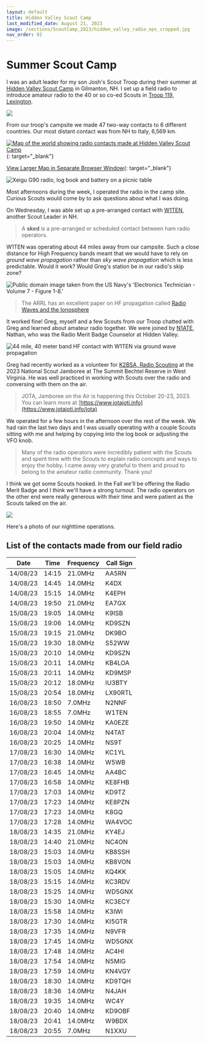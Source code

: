 ```yaml
---
layout: default
title: Hidden Valley Scout Camp
last_modified_date: August 21, 2023
image: /sections/ScoutCamp_2023/hidden_valley_radio_ops_cropped.jpg
nav_order: 92
---
```


# Summer Scout Camp

I was an adult leader for my son Josh's Scout Troop during their summer at 
[Hidden Valley Scout Camp](https://nhscouting.org/outdoor-programs/summer-camp/)
in Gilmanton, NH. I set up a field radio to introduce amateur radio to the 40 or so co-ed Scouts in [Troop 119, Lexington](http://www.troop119.com/).

![](hidden_valley_radio_ops_cropped.jpg)

From our troop's campsite we made 47 two-way contacts to 6 different countries. Our most distant contact was from NH to Italy, 6,569 km.

[![Map of the world showing radio contacts made at Hidden Valley Scout Camp](hv_2023_qso_map.png "QSOs made at Scout Camp &#013;Click to View Larger Map in Separate Browser Window")](/sections/ScoutCamp_2023/hv_2023_qso_map.png){: target="_blank"}

[View Larger Map in Separate Browser Window](/sections/ScoutCamp_2023/hv_2023_qso_map.png){: target="_blank"}

![Xeigu G90 radio, log book and battery on a picnic table](field_setup.jpg "Field radio setup in the Troop's campsite")

Most afternoons during the week, I operated the radio in the camp site. Curious Scouts would come by to ask questions about what I was doing.

On Wednesday, I was able set up a pre-arranged contact with [W1TEN](https://www.qrz.com/db/W1TEN), another Scout
Leader in NH. 

> A **sked** is a pre-arranged or scheduled contact between ham radio operators.

W1TEN was operating about 44 miles away from our campsite. Such a close distance for High Frequency bands 
meant that we would have to rely on *ground wave propagation* rather than *sky wave propagation* which is less
predictable. Would it work? Would Greg's station be in our radio's skip zone?

![](hf_propagation.jpg "Public domain image taken from the US Navy's 'Electronics Technician - Volume 7 - Figure 1-8.'")


> The ARRL has an excellent paper on HF propagation 
> called [Radio Waves and the Ionosphere](https://www.arrl.org/files/file/Technology/pdf/119962.pdf)

It worked fine! Greg, myself and a few Scouts from our Troop chatted with Greg and learned about
amateur radio together. We were joined by [N1ATE](https://www.qrz.com/db/N1ATE), Nathan, who was
the Radio Merit Badge Counselor at Hidden Valley.


![](nh_ground_wave_contact.png "44 mile, 40 meter band HF contact with W1TEN via ground wave propagation")

Greg had recently worked as a volunteer for [K2BSA, Radio Scouting](https://k2bsa.net/2023/07/the-road-to-the-2023-national-scout-jamboree/) at the 2023 National Scout Jamboree at The Summit Bechtel Reserve in West Virginia. He was well practiced in working with Scouts over the radio and conversing with them on the air.

> JOTA, Jamboree on the Air is happening this October 20-23, 2023. You can learn more
> at [https://www.jotajoti.info](https://www.jotajoti.info/jota)


We operated for a few hours in the afternoon over the rest of the week. We had rain the last two days and I was usually operating with a couple Scouts sitting with me and helping by copying into the log book or adjusting the VFO knob.


> Many of the radio operators were incredibly patient with the Scouts and spent time with the Scouts
> to explain radio concepts and ways to enjoy the hobby. I came away very grateful to them and
> proud to belong to the amateur radio community. Thank you!

I think we got some Scouts hooked. In the Fall we'll be offering the Radio Merit Badge and I think we'll have a strong turnout. The radio operators on the other end were really generous with their time and were patient as the Scouts talked on the air.

![](PXL_20230818_030120173.jpg)

Here's a photo of our nighttime operations.

## List of the contacts made from our field radio

| Date     | Time  | Frequency | Call Sign |
| -------- | ----- | --------- | --------- |
| 14/08/23 | 14:15 | 21.0MHz   | AA5RN     |
| 14/08/23 | 14:45 | 14.0MHz   | K4DX      |
| 14/08/23 | 15:15 | 14.0MHz   | K4EPH     |
| 14/08/23 | 19:50 | 21.0MHz   | EA7GX     |
| 15/08/23 | 19:05 | 14.0MHz   | K9ISB     |
| 15/08/23 | 19:06 | 14.0MHz   | KD9SZN    |
| 15/08/23 | 19:15 | 21.0MHz   | DK9BO     |
| 15/08/23 | 19:30 | 18.0MHz   | S52WW     |
| 15/08/23 | 20:10 | 14.0MHz   | KD9SZN    |
| 15/08/23 | 20:11 | 14.0MHz   | KB4LOA    |
| 15/08/23 | 20:11 | 14.0MHz   | KD9MSP    |
| 15/08/23 | 20:12 | 18.0MHz   | IU3BTY    |
| 15/08/23 | 20:54 | 18.0MHz   | LX90RTL   |
| 16/08/23 | 18:50 | 7.0MHz    | N2NNF     |
| 16/08/23 | 18:55 | 7.0MHz    | W1TEN     |
| 16/08/23 | 19:50 | 14.0MHz   | KA0EZE    |
| 16/08/23 | 20:04 | 14.0MHz   | N4TAT     |
| 16/08/23 | 20:25 | 14.0MHz   | NS9T      |
| 17/08/23 | 16:30 | 14.0MHz   | KC1YL     |
| 17/08/23 | 16:38 | 14.0MHz   | W5WB      |
| 17/08/23 | 16:45 | 14.0MHz   | AA4BC     |
| 17/08/23 | 16:58 | 14.0MHz   | KE8FHB    |
| 17/08/23 | 17:03 | 14.0MHz   | KD9TZ     |
| 17/08/23 | 17:23 | 14.0MHz   | KE8PZN    |
| 17/08/23 | 17:23 | 14.0MHz   | K8GQ      |
| 17/08/23 | 17:28 | 14.0MHz   | WA4VOC    |
| 18/08/23 | 14:35 | 21.0MHz   | KY4EJ     |
| 18/08/23 | 14:40 | 21.0MHz   | NC4ON     |
| 18/08/23 | 15:03 | 14.0MHz   | KB8SSH    |
| 18/08/23 | 15:03 | 14.0MHz   | KB8VON    |
| 18/08/23 | 15:05 | 14.0MHz   | KQ4KK     |
| 18/08/23 | 15:15 | 14.0MHz   | KC3RDV    |
| 18/08/23 | 15:25 | 14.0MHz   | WD5GNX    |
| 18/08/23 | 15:30 | 14.0MHz   | KC3ECY    |
| 18/08/23 | 15:58 | 14.0MHz   | K3IWI     |
| 18/08/23 | 17:30 | 14.0MHz   | KI5GTR    |
| 18/08/23 | 17:35 | 14.0MHz   | N9VFR     |
| 18/08/23 | 17:45 | 14.0MHz   | WD5GNX    |
| 18/08/23 | 17:48 | 14.0MHz   | AC4HI     |
| 18/08/23 | 17:54 | 14.0MHz   | N5MIG     |
| 18/08/23 | 17:59 | 14.0MHz   | KN4VGY    |
| 18/08/23 | 18:30 | 14.0MHz   | KD9TQH    |
| 18/08/23 | 18:36 | 14.0MHz   | N4JAH     |
| 18/08/23 | 19:35 | 14.0MHz   | WC4Y      |
| 18/08/23 | 20:40 | 14.0MHz   | KD9OBF    |
| 18/08/23 | 20:41 | 14.0MHz   | W9BDX     |
| 18/08/23 | 20:55 | 7.0MHz    | N1XXU     |
